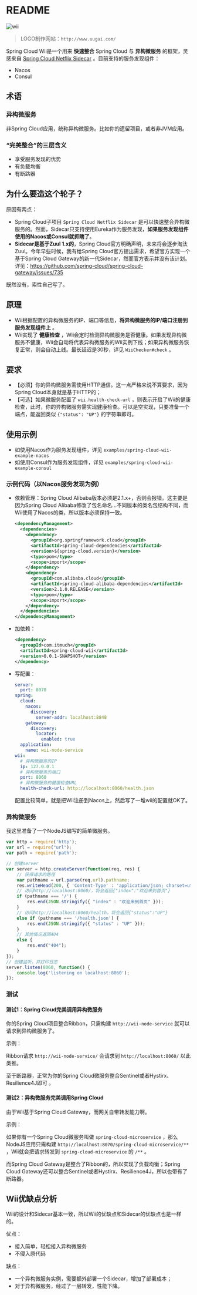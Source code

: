 # README

![wii](wii.png)

> LOGO制作网站：`http://www.uugai.com/`

Spring Cloud Wii是一个用来 **快速整合** Spring Cloud 与 **异构微服务** 的框架，灵感来自 [Spring Cloud Netflix Sidecar](https://github.com/spring-cloud/spring-cloud-netflix/tree/master/spring-cloud-netflix-sidecar) 。目前支持的服务发现组件：

* Nacos
* Consul



## 术语

### 异构微服务

非Spring Cloud应用，统称异构微服务。比如你的遗留项目，或者非JVM应用。

### “完美整合”的三层含义

* 享受服务发现的优势
* 有负载均衡
* 有断路器



## 为什么要造这个轮子？

原因有两点：

* Spring Cloud子项目 `Spring Cloud Netflix Sidecar` 是可以快速整合异构微服务的。然而，Sidecar只支持使用Eureka作为服务发现，**如果服务发现组件使用的Nacos或Consul就抓瞎了**。
* **Sidecar是基于Zuul 1.x的**，Spring Cloud官方明确声明，未来将会逐步淘汰Zuul。今年早些时候，我有给Spring Cloud官方提出需求，希望官方实现一个基于Spring Cloud Gateway的新一代Sidecar，然而官方表示并没有该计划。详见：<https://github.com/spring-cloud/spring-cloud-gateway/issues/735>

既然没有，索性自己写了。



## 原理

* Wii根据配置的异构微服务的IP、端口等信息，**将异构微服务的IP/端口注册到服务发现组件上** 。
* Wii实现了 **健康检查** ，Wii会定时检测异构微服务是否健康。如果发现异构微服务不健康，Wii会自动将代表异构微服务的Wii实例下线；如果异构微服务恢复正常，则会自动上线。最长延迟是30秒，详见 `WiiChecker#check` 。



## 要求

- 【必须】你的异构微服务需使用HTTP通信。这一点严格来说不算要求，因为Spring Cloud本身就是基于HTTP的；
- 【可选】如果微服务配置了 `wii.health-check-url` ，则表示开启了Wii的健康检查，此时，你的异构微服务需实现健康检查。可以是空实现，只要准备一个端点，能返回类似 `{"status": "UP"}` 的字符串即可。



## 使用示例

* 如使用Nacos作为服务发现组件，详见 `examples/spring-cloud-wii-example-nacos` 
* 如使用Consul作为服务发现组件，详见 `examples/spring-cloud-wii-example-consul`



### 示例代码（以Nacos服务发现为例）

* 依赖管理：Spring Cloud Alibaba版本必须是2.1.x+，否则会报错。这主要是因为Spring Cloud Alibaba修改了包名命名…不同版本的类名包结构不同，而Wii使用了Nacos的类，所以版本必须保持一致。

  ```xml
  <dependencyManagement>
    <dependencies>
      <dependency>
        <groupId>org.springframework.cloud</groupId>
        <artifactId>spring-cloud-dependencies</artifactId>
        <version>${spring-cloud.version}</version>
        <type>pom</type>
        <scope>import</scope>
      </dependency>
      <dependency>
        <groupId>com.alibaba.cloud</groupId>
        <artifactId>spring-cloud-alibaba-dependencies</artifactId>
        <version>2.1.0.RELEASE</version>
        <type>pom</type>
        <scope>import</scope>
      </dependency>
    </dependencies>
  </dependencyManagement>
  ```

* 加依赖：

  ```xml
  <dependency>
    <groupId>com.itmuch</groupId>
    <artifactId>spring-cloud-wii</artifactId>
    <version>0.0.1-SNAPSHOT</version>
  </dependency>
  ```

* 写配置：

  ```yaml
  server:
    port: 8070
  spring:
    cloud:
      nacos:
        discovery:
          server-addr: localhost:8848
      gateway:
        discovery:
          locator:
            enabled: true
    application:
      name: wii-node-service
  wii:
    # 异构微服务的IP
    ip: 127.0.0.1
    # 异构微服务的端口
    port: 8060
    # 异构微服务的健康检查URL
    health-check-url: http://localhost:8060/health.json
  ```

  配置比较简单，就是把Wii注册到Nacos上，然后写了一堆wii的配置就OK了。



### 异构微服务

我这里准备了一个NodeJS编写的简单微服务。

```javascript
var http = require('http');
var url = require("url");
var path = require('path');

// 创建server
var server = http.createServer(function(req, res) {
    // 获得请求的路径
    var pathname = url.parse(req.url).pathname;
    res.writeHead(200, { 'Content-Type' : 'application/json; charset=utf-8' });
    // 访问http://localhost:8060/，将会返回{"index":"欢迎来到首页"}
    if (pathname === '/') {
        res.end(JSON.stringify({ "index" : "欢迎来到首页" }));
    }
    // 访问http://localhost:8060/health，将会返回{"status":"UP"}
    else if (pathname === '/health.json') {
        res.end(JSON.stringify({ "status" : "UP" }));
    }
    // 其他情况返回404
    else {
        res.end("404");
    }
});
// 创建监听，并打印日志
server.listen(8060, function() {
    console.log('listening on localhost:8060');
});
```





### 测试

#### 测试1：Spring Cloud完美调用异构微服务

你的Spring Cloud项目整合Ribbon，只需构建 `http://wii-node-service` 就可以请求到异构微服务了。

示例：

Ribbon请求 `http://wii-node-service/` 会请求到 `http://localhost:8060/` 以此类推。

至于断路器，正常为你的Spring Cloud微服务整合Sentinel或者Hystirx、Resilience4J即可 。



#### 测试2：异构微服务完美调用Spring Cloud

由于Wii基于Spring Cloud Gateway，而网关自带转发能力啊。

示例：

如果你有一个Spring Cloud微服务叫做 `spring-cloud-microservice` ，那么NodeJS应用只需构建 `http://localhost:8070/spring-cloud-microservice/**` ，Wii就会把请求转发到 `spring-cloud-microservice` 的 `/**` 。

而Spring Cloud Gateway是整合了Ribbon的，所以实现了负载均衡；Spring Cloud Gateway还可以整合Sentinel或者Hystirx、Resilience4J，所以也带有了断路器。



## Wii优缺点分析

Wii的设计和Sidecar基本一致，所以Wii的优缺点和Sidecar的优缺点也是一样的。

优点：

* 接入简单，轻松接入异构微服务
* 不侵入原代码

缺点：

* 一个异构微服务实例，需要额外部署一个Sidecar，增加了部署成本；
* 对于异构微服务，经过了一层转发，性能下降。

